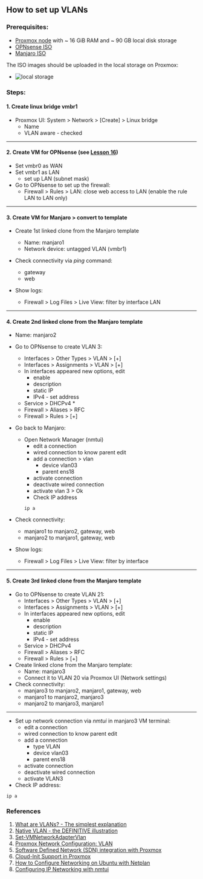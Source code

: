 ## How to set up VLANs ##

### Prerequisites: ### 
- [Proxmox node](https://www.proxmox.com/en/proxmox-ve/get-started) with ~ 16 GiB RAM and ~ 90 GB local disk storage
- [OPNsense ISO](https://mirror.fra10.de.leaseweb.net/opnsense/releases/22.7/OPNsense-22.7-OpenSSL-dvd-amd64.iso.bz2)
- [Manjaro ISO](https://download.manjaro.org/kde/22.0/manjaro-kde-22.0-minimal-221224-linux61.iso)

The ISO images should be uploaded in the local storage on Proxmox:
- ![local storage](./images/local_storage.png)

### Steps: ### 

#### 1. Create linux bridge vmbr1
* Proxmox UI: System > Network > \[Create\] > Linux bridge
  - Name
  - VLAN aware - checked
---------------------------------------------------------------------------
#### 2. Create VM for OPNsense (see [Lesson 16](../16_networks_ssl_termination_self_signed_cert_04-oct-2022))
* Set vmbr0 as WAN
* Set vmbr1 as LAN
  - set up LAN (subnet mask)
* Go to OPNsense to set up the firewall:
  - Firewall > Rules > LAN: close web access to LAN (enable the rule LAN to LAN only)
---------------------------------------------------------------------------
#### 3. Create VM for Manjaro > convert to template
* Create 1st linked clone from the Manjaro template
  - Name: manjaro1
  - Network device: untagged VLAN (vmbr1)

* Check connectivity via _ping_ command:
  - gateway
  - web

* Show logs:
  - Firewall > Log Files > Live View: filter by interface LAN
---------------------------------------------------------------------------
#### 4. Create 2nd linked clone from the Manjaro template
- Name: manjaro2

* Go to OPNsense to create VLAN 3:
  - Interfaces > Other Types > VLAN > \[+\]
  - Interfaces > Assignments > VLAN > \[+\]
  - In interfaces appeared new options, edit
    - enable
    - description
    - static IP
    - IPv4 - set address
  - Service > DHCPv4 *
  - Firewall > Aliases > RFC
  - Firewall > Rules > \[+\]
* Go back to Manjaro:
  - Open Network Manager (nmtui)
    - edit a connection
    - wired connection to know parent edit
    - add a connection > vlan
      - device vlan03
      - parent ens18
    - activate connection
    - deactivate wired connection
    - activate vlan 3 > Ok
    - Check IP address
    ```
    ip a
    ```

* Check connectivity:
  - manjaro1 to manjaro2, gateway, web
  - manjaro2 to manjaro1, gateway, web
* Show logs:
  - Firewall > Log Files > Live View: filter by interface

---------------------------------------------------------------------------
#### 5. Create 3rd linked clone from the Manjaro template
* Go to OPNsense to create VLAN 21:
  - Interfaces > Other Types > VLAN > \[+\]
  - Interfaces > Assignments > VLAN > \[+\]
  - In interfaces appeared new options, edit
    - enable
    - description
    - static IP
    - IPv4 - set address
  - Service > DHCPv4
  - Firewall > Aliases > RFC
  - Firewall > Rules > \[+\]
* Create linked clone from the Manjaro template:
  - Name: manjaro3
  - Connect it to VLAN 20 via Proxmox UI (Network settings)
* Check connectivity:
  - manjaro3 to manjaro2, manjaro1, gateway, web
  - manjaro1 to manjaro2, manjaro3
  - manjaro2 to manjaro3, manjaro1
---------------------------------------------------------------------------
- Set up network connection via _nmtui_ in manjaro3 VM terminal:
  - edit a connection
  - wired connection to know parent edit
  - add a connection
    - type VLAN 
    - device vlan03
    - parent ens18
  - activate connection
  - deactivate wired connection
  - activate VLAN3
- Check IP address:
```
ip a
```

### References ###

1. [What are VLANs? - The simplest explanation](https://www.youtube.com/watch?v=MmwF1oHOvmg)
2. [Native VLAN - the DEFINITIVE illustration](https://www.youtube.com/watch?v=Fmq1E1Qr2W4)
3. [Set-VMNetworkAdapterVlan](https://learn.microsoft.com/en-us/powershell/module/hyper-v/set-vmnetworkadaptervlan?view=windowsserver2022-ps)
4. [Proxmox Network Configuration: VLAN](https://pve.proxmox.com/wiki/Network_Configuration#_vlan_802_1q)
5. [Software Defined Network (SDN) integration with Proxmox](https://pve.proxmox.com/pve-docs/chapter-pvesdn.html)
6. [Cloud-Init Support in Proxmox](https://pve.proxmox.com/wiki/Cloud-Init_Support)
7. [How to Configure Networking on Ubuntu with Netplan](https://vitux.com/how-to-configure-networking-with-netplan-on-ubuntu/)
8. [Configuring IP Networking with nmtui](https://access.redhat.com/documentation/en-us/red_hat_enterprise_linux/7/html/networking_guide/sec-configuring_ip_networking_with_nmtui)